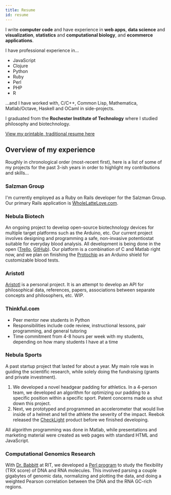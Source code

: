 ```yaml
---
title: Resume
id: resume
---
```


I write **computer code** and have experience in **web apps**, **data science** and **visualization**, **statistics** and **computational biology**, and **ecommerce applications**.

I have professional experience in...

* JavaScript
* Clojure
* Python
* Ruby
* Perl
* PHP
* R

...and I have worked with, C/C++, Common Lisp, Mathematica, Matlab/Octave, Haskell and OCaml in side-projects.

I graduated from the **Rochester Institute of Technology** where I studied philosophy and biotechnology.

[View my printable, traditional resume here](/pages/print-resume.html)

## Overview of my experience

Roughly in chronological order (most-recent first), here is a list of some of my projects for the past 3-ish years in order to highlight my contributions and skills...

### Salzman Group

I'm currently employed as a Ruby on Rails developer for the Salzman Group. Our primary Rails application is [WholeLatteLove.com](https://wholelattelove.com).

### Nebula Biotech

An ongoing project to develop open-source biotechnology devices for multiple target platforms such as the Arduino, etc. Our current project involves designing and programming a safe, non-invasive potentiostat suitable for everyday blood analysis. All development is being done in the open ([Trello][t], [GitHub][gh]). Our platform is a combination of C and Matlab right now, and we plan on finishing the [Protochip](https://github.com/nebulabio/protochip) as an Arduino shield for customizable blood tests.

[t]: https://trello.com/b/Tb4b74V5/protochip
[gh]: https://github.com/nebulabio

### Aristotl

[Aristotl](https://github.com/bsima/aristotl) is a personal project. It is an attempt to develop an API for philosophical data, references, papers, associations between separate concepts and philosophers, etc. WIP.

### Thinkful.com

* Peer mentor new students in Python
* Responsibilities include code review, instructional lessons, pair programming, and general tutoring
* Time commitment from 4-8 hours per week with my students, depending on how many students I have at a time

### Nebula Sports

A past startup project that lasted for about a year. My main role was in guiding the scientific research, while solely doing the fundraising (grants and private investment).

1. We developed a novel headgear padding for athletics. In a 4-person team, we developed an algorithm for optimizing our padding to a specific position within a specific sport. Patent concerns made us shut down this project.
1. Next, we prototyped and programmed an accelerometer that would live inside of a helmet and tell the athlete the severity of the impact. Reebok released the [CheckLight](http://www.mc10inc.com/consumer-products/sports/checklight/) product before we finished developing.

All algorithm programming was done in Matlab, while presentations and marketing material were created as web pages with standard HTML and JavaScript.

### Computational Genomics Research

With [Dr. Babbitt](http://www.rit.edu/cos/gregory-babbitt) at RIT, we developed a [Perl program](https://github.com/bsima/yeast-TRX) to study the flexibility (TRX score) of DNA and RNA molecules. This involved parsing a couple gigabytes of genomic data, normalizing and plotting the data, and doing a weighted Pearson correlation between the DNA and the RNA GC-rich regions.
